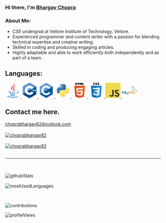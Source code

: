 ### Hi there, I'm [Bhargav Chopra](https://choprabhargav82.github.io)  


### About Me:
- CSE undergrad at Vellore Institute of Technology, Vellore.
- Experienced programmer and content writer with a passion for blending technical expertise and creative writing.
- Skilled in coding and producing engaging articles.
- Highly adaptable and able to work efficiently both independently and as part of a team.


<h2 align="left"><b>Languages:</b></h2>
<p align="left">
  <a href="https://www.java.com">
    <img
      src="https://raw.githubusercontent.com/devicons/devicon/master/icons/java/java-original.svg"
      alt="java"
      width="50"
      height="50"
    />
  </a>
  <a href="https://learn.microsoft.com/en-us/cpp/cpp/cpp-language-reference">
    <img
      src="https://raw.githubusercontent.com/devicons/devicon/master/icons/cplusplus/cplusplus-original.svg"
      alt="cpp"
      width="50"
      height="50"
    />
  </a>
  <a href="https://learn.microsoft.com/en-us/cpp/c-language/c-language-reference">
    <img
      src="https://raw.githubusercontent.com/devicons/devicon/master/icons/c/c-original.svg"
      alt="c"
      width="50"
      height="50"
    />
  </a>
  <a href="https://www.python.org">
    <img
      src="https://raw.githubusercontent.com/devicons/devicon/master/icons/python/python-original.svg"
      alt="python"
      width="50"
      height="50"
    />
  </a>
  <a href="https://developer.mozilla.org/en-US/docs/Web/HTML">
    <img
      src="https://raw.githubusercontent.com/devicons/devicon/master/icons/html5/html5-original-wordmark.svg"
      alt="html"
      width="50"
      height="50"
    />
  </a>
  <a href="https://developer.mozilla.org/en-US/docs/Web/CSS">
    <img
      src="https://raw.githubusercontent.com/devicons/devicon/master/icons/css3/css3-original-wordmark.svg"
      alt="css"
      width="50"
      height="50"
    />
  </a>
  <a href="https://developer.mozilla.org/en-US/docs/Web/JavaScript">
    <img
      src="https://raw.githubusercontent.com/devicons/devicon/master/icons/javascript/javascript-original.svg"
      alt="javascript"
      width="50"
      height="50"
    />
  </a>
  <a href="https://www.mysql.com">
    <img
      src="https://raw.githubusercontent.com/devicons/devicon/master/icons/mysql/mysql-original-wordmark.svg"
      alt="sql"
      width="50"
      height="50"
    />
  </a>

  <br>
</p>

<h2 align="left"><b>Contact me here.</b></h2>
<p align="left">
  <a href="mailto:choprabhargav82@outlook.com">choprabhargav82@outlook.com</a>
  <br><br>

  <a href="https://www.linkedin.com/in/choprabhargav82/" target="_blank">
  <img
      align="center"
      src="https://www.vectorlogo.zone/logos/linkedin/linkedin-icon.svg"
      alt="choprabhargav82"
      height="40"
      width="40"
  />
  </a>
  <br><br>

  <a href="https://www.instagram.com/choprabhargav82/" target="_blank">
    <img
      align="center"
      src="https://www.vectorlogo.zone/logos/instagram/instagram-icon.svg"
      alt="choprabhargav82"
      height="40"
      width="40"
  />
  </a>
  <br><br>
  
</p>

<hr>
<br>

<p>
  <img
    align="center"
    src="https://github-readme-stats.vercel.app/api?username=choprabhargav82&show_icons=true&locale=en"
    alt="githubStats"
  />
</p>

<p>
  <img
    align="center"
    src="https://github-readme-stats.vercel.app/api/top-langs?username=choprabhargav82&show_icons=true&locale=en&layout=compact"
    alt="mostUsedLanguages"
  />
</p>

<br>

<p>
  <img
    align="center"
    src="https://github-readme-streak-stats.herokuapp.com/?user=choprabhargav82&"
    alt="contributions"
  />
</p>

<p align="left">
  <img
    src="https://komarev.com/ghpvc/?username=choprabhargav82&label=Profile%20views&color=ff0000&style=flat"
    alt="profileViews"
  />
</p>








<!--

- 🔭 I’m currently working on ...
- 🌱 I’m currently learning ...
- 👯 I’m looking to collaborate on ...
- 🤔 I’m looking for help with ...
- 💬 Ask me about ...
- 📫 How to reach me: ...
- 😄 Pronouns: ...
- ⚡ Fun fact: ...
-->
